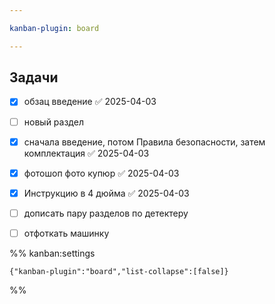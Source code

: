 ```yaml
---

kanban-plugin: board

---
```


## Задачи

- [x] обзац введение ✅ 2025-04-03
- [ ] новый раздел
- [x] сначала введение, потом Правила безопасности, затем комплектация ✅ 2025-04-03
- [x] фотошоп фото купюр ✅ 2025-04-03
- [x] Инструкцию в 4 дюйма ✅ 2025-04-03
- [ ] дописать пару разделов по детектеру
- [ ] отфоткать машинку




%% kanban:settings
```
{"kanban-plugin":"board","list-collapse":[false]}
```
%%